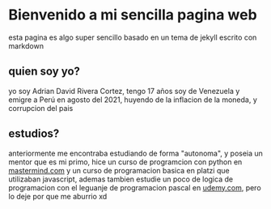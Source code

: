 # Bienvenido a mi sencilla pagina web

esta pagina es algo super sencillo basado en un tema de jekyll escrito con markdown

## quien soy yo?

yo soy Adrian David Rivera Cortez, tengo 17 años soy de Venezuela y emigre a Perú en agosto del 2021, huyendo de la inflacion de la moneda, y corrupcion del pais

## estudios?

anteriormente me encontraba estudiando de forma "autonoma", y poseia un mentor que es mi primo, hice un curso de programcion con python en [mastermind.com](https://www.mastermind.ac/courses/iniciacion-python) y un curso de programacion basica en platzi que utilizaban javascript, ademas tambien estudie un poco de logica de programacion con el leguanje de programacion pascal en [udemy.com](https://www.udemy.com/?utm_source=Google), pero lo deje por que me aburrio xd

